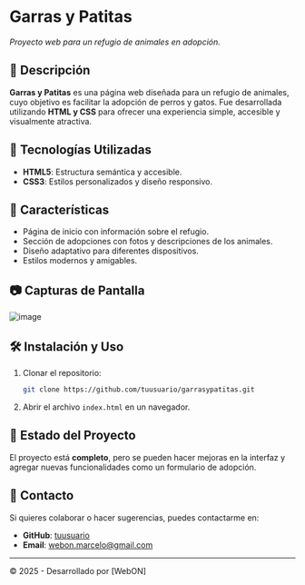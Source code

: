# Garras y Patitas
  
*Proyecto web para un refugio de animales en adopción.*

## 📌 Descripción
**Garras y Patitas** es una página web diseñada para un refugio de animales, cuyo objetivo es facilitar la adopción de perros y gatos. Fue desarrollada utilizando **HTML y CSS** para ofrecer una experiencia simple, accesible y visualmente atractiva.

## 🚀 Tecnologías Utilizadas
- **HTML5**: Estructura semántica y accesible.
- **CSS3**: Estilos personalizados y diseño responsivo.

## 🎨 Características
- Página de inicio con información sobre el refugio.
- Sección de adopciones con fotos y descripciones de los animales.
- Diseño adaptativo para diferentes dispositivos.
- Estilos modernos y amigables.

## 📷 Capturas de Pantalla
![image](https://github.com/user-attachments/assets/ca13e86b-4278-44e0-8263-347ebaa83c71)


## 🛠 Instalación y Uso
1. Clonar el repositorio:
   ```bash
   git clone https://github.com/tuusuario/garrasypatitas.git
   ```
2. Abrir el archivo `index.html` en un navegador.

## 📌 Estado del Proyecto
El proyecto está **completo**, pero se pueden hacer mejoras en la interfaz y agregar nuevas funcionalidades como un formulario de adopción.

## 📩 Contacto
Si quieres colaborar o hacer sugerencias, puedes contactarme en:
- **GitHub**: [tuusuario](https://github.com/MarceloWebon)
- **Email**: webon.marcelo@gmail.com

---
© 2025 - Desarrollado por [WebON]

